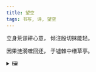 ```yaml
---
title: 望空
tags: 书写, 诗, 望空
---
```


立身荒谬耕心意，
倾注殷切抹能轻。

因果涟漪噬回还，
于墟棘中缮草亭。

<details><summary>🖼️</summary>

![](/writings/images/2019-05-24-09-18-wang-kong.JPG)

</details>